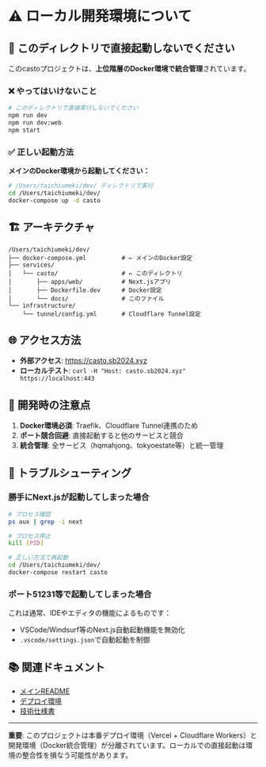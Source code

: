 # ⚠️ ローカル開発環境について

## 🚫 このディレクトリで直接起動しないでください

このcastoプロジェクトは、**上位階層のDocker環境で統合管理**されています。

### ❌ やってはいけないこと

```bash
# このディレクトリで直接実行しないでください
npm run dev
npm run dev:web
npm start
```

### ✅ 正しい起動方法

**メインのDocker環境から起動してください：**

```bash
# /Users/taichiumeki/dev/ ディレクトリで実行
cd /Users/taichiumeki/dev/
docker-compose up -d casto
```

## 🏗️ アーキテクチャ

```
/Users/taichiumeki/dev/
├── docker-compose.yml          # ← メインのDocker設定
├── services/
│   └── casto/                  # ← このディレクトリ
│       ├── apps/web/           # Next.jsアプリ
│       ├── Dockerfile.dev      # Docker設定
│       └── docs/               # このファイル
└── infrastructure/
    └── tunnel/config.yml       # Cloudflare Tunnel設定
```

## 🌐 アクセス方法

- **外部アクセス**: https://casto.sb2024.xyz
- **ローカルテスト**: `curl -H "Host: casto.sb2024.xyz" https://localhost:443`

## 🔧 開発時の注意点

1. **Docker環境必須**: Traefik、Cloudflare Tunnel連携のため
2. **ポート競合回避**: 直接起動すると他のサービスと競合
3. **統合管理**: 全サービス（hqmahjong、tokyoestate等）と統一管理

## 🐛 トラブルシューティング

### 勝手にNext.jsが起動してしまった場合

```bash
# プロセス確認
ps aux | grep -i next

# プロセス停止
kill [PID]

# 正しい方法で再起動
cd /Users/taichiumeki/dev/
docker-compose restart casto
```

### ポート51231等で起動してしまった場合

これは通常、IDEやエディタの機能によるものです：
- VSCode/Windsurf等のNext.js自動起動機能を無効化
- `.vscode/settings.json`で自動起動を制御

## 📚 関連ドキュメント

- [メインREADME](/Users/taichiumeki/dev/README.md)
- [デプロイ環境](../README.md)
- [技術仕様書](../docs/)

---

**重要**: このプロジェクトは本番デプロイ環境（Vercel + Cloudflare Workers）と開発環境（Docker統合管理）が分離されています。ローカルでの直接起動は環境の整合性を損なう可能性があります。
